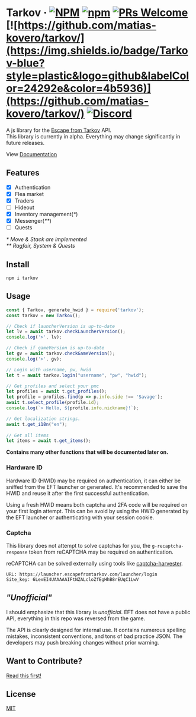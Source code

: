 # Tarkov &middot; [![NPM](https://img.shields.io/npm/l/tarkov?color=blue&style=plastic)](https://github.com/matias-kovero/tarkov/blob/master/LICENSE) [![npm](https://img.shields.io/npm/v/tarkov?color=blue&style=plastic)](https://www.npmjs.com/package/tarkov) [![PRs Welcome](https://img.shields.io/badge/PRs-welcome-brightgreen?style=plastic)](https://github.com/matias-kovero/tarkov/pulls) [![https://github.com/matias-kovero/tarkov/](https://img.shields.io/badge/Tarkov-blue?style=plastic&logo=github&labelColor=24292e&color=4b5936)](https://github.com/matias-kovero/tarkov/) [![Discord](https://img.shields.io/badge/Discord-blue?style=plastic&logo=discord&labelColor=525252&color=525252)](https://discordapp.com/invite/aQPAUCJ)

A js library for the [Escape from Tarkov](https://escapefromtarkov.com) API.  
This library is currently in alpha. Everything may change significantly in future releases.  

View [Documentation](https://matias-kovero.github.io/tarkov/)
## Features
- [x] Authentication
- [x] Flea market
- [x] Traders
- [ ] Hideout
- [x] Inventory management(_*_)  
- [x] Messenger(_**_)
- [ ] Quests

_* Move & Stack are implemented_  
_** Ragfair, System & Quests_
## Install
```
npm i tarkov
```
## Usage
```javascript
const { Tarkov, generate_hwid } = require('tarkov');
const tarkov = new Tarkov();

// Check if launcherVersion is up-to-date
let lv = await tarkov.checkLauncherVersion();
console.log('>', lv);

// Check if gameVersion is up-to-date
let gv = await tarkov.checkGameVersion();
console.log('>', gv);

// Login with username, pw, hwid
let t = await tarkov.login("username", "pw", "hwid");

// Get profiles and select your pmc 
let profiles = await t.get_profiles();
let profile = profiles.find(p => p.info.side !== 'Savage');
await t.select_profile(profile.id);
console.log(`> Hello, ${profile.info.nickname}!`);

// Get localization strings.
await t.get_i18n("en");
 
// Get all items
let items = await t.get_items();
```
**Contains many other functions that will be documented later on.**
  
### Hardware ID
Hardware ID (HWID) may be required on authentication, it can either be sniffed from the EFT launcher or generated. It's recommended to save the HWID and reuse it after the first successful authentication.  
  
Using a fresh HWID means both captcha and 2FA code will be required on your first login attempt. This can be avoid by using the HWID generated by the EFT launcher or authenticating with your session cookie.
### Captcha
This library does not attempt to solve captchas for you, the `g-recaptcha-response` token from reCAPTCHA may be required on authentication.

reCAPTCHA can be solved externally using tools like [captcha-harvester](https://github.com/dzt/captcha-harvester).
```
URL: https://launcher.escapefromtarkov.com/launcher/login
Site_key: 6LexEI4UAAAAAIFtNZALcloZfEgHhB8rEUqC1LwV
```
## _"Unofficial"_
I should emphasize that this library is _unofficial_. EFT does not have a public API, everything in this repo was reversed from the game.

The API is clearly designed for internal use. It contains numerous spelling mistakes, inconsistent conventions, and tons of bad practice JSON. The developers may push breaking changes without prior warning.
## Want to Contribute?  
[Read this first!](CONTRIBUTING.md)
## License
[MIT](LICENSE)
